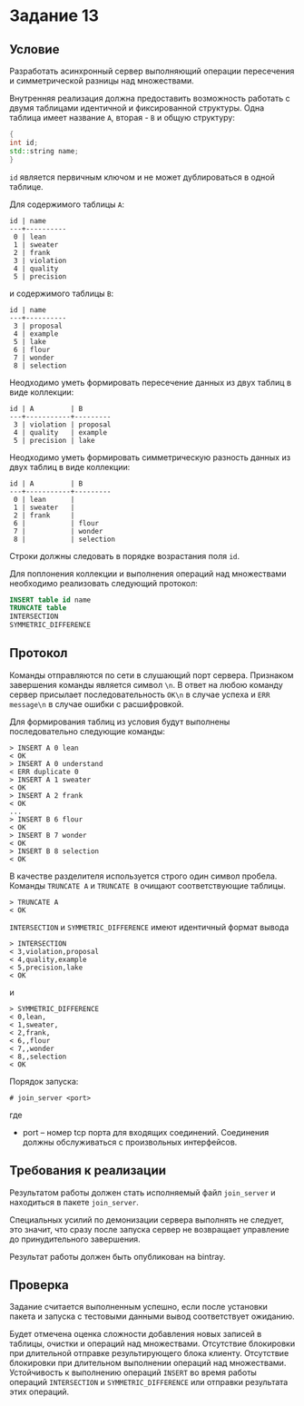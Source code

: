 
# Задание 13

## Условие

Разработать асинхронный сервер выполняющий операции пересечения и симметрической разницы над множествами.

Внутренняя реализация должна предоставить возможность работать с двумя таблицами идентичной и фиксированной структуры. 
Одна таблица имеет название `A`, вторая - `B` и общую структуру:

```c++
{
int id;
std::string name;
}
```
`id` является первичным ключом и не может дублироваться в одной таблице.

Для содержимого таблицы `A`:

```
id | name
---+----------
 0 | lean
 1 | sweater
 2 | frank
 3 | violation
 4 | quality
 5 | precision
```

и содержимого таблицы `B`:

```
id | name
---+----------
 3 | proposal
 4 | example
 5 | lake
 6 | flour
 7 | wonder
 8 | selection
```

Неодходимо уметь формировать пересечение данных из двух таблиц в виде коллекции:

```
id | A         | B
---+-----------+---------
 3 | violation | proposal
 4 | quality   | example
 5 | precision | lake
```

Неодходимо уметь формировать симметрическую разность данных из двух таблиц в виде коллекции:

```
id | A         | B
---+-----------+---------
 0 | lean      |
 1 | sweater   |
 2 | frank     |
 6 |           | flour
 7 |           | wonder
 8 |           | selection
```

Строки должны следовать в порядке возрастания поля `id`.

Для поплонения коллекции и выполнения операций над множествами необходимо реализовать следующий протокол:

```SQL
INSERT table id name
TRUNCATE table
INTERSECTION
SYMMETRIC_DIFFERENCE
```

## Протокол

Команды отправляются по сети в слушающий порт сервера.  Признаком завершения команды является символ `\n`.
В ответ на любою команду сервер присылает последовательность `OK\n` в случае успеха и `ERR message\n` в случае ошибки с расшифровкой.

Для формирования таблиц из условия будут выполнены последовательно следующие команды:

```
> INSERT A 0 lean
< OK
> INSERT A 0 understand
< ERR duplicate 0
> INSERT A 1 sweater
< OK
> INSERT A 2 frank
< OK
...
> INSERT B 6 flour
< OK
> INSERT B 7 wonder
< OK
> INSERT B 8 selection
< OK
```

В качестве разделителя используется строго один символ пробела.
Команды `TRUNCATE A` и `TRUNCATE B` очищают соответствующие таблицы.

```
> TRUNCATE A
< OK
```

`INTERSECTION` и `SYMMETRIC_DIFFERENCE` имеют идентичный формат вывода

```
> INTERSECTION
< 3,violation,proposal
< 4,quality,example
< 5,precision,lake
< OK
```

и

```
> SYMMETRIC_DIFFERENCE
< 0,lean,
< 1,sweater,
< 2,frank,
< 6,,flour
< 7,,wonder
< 8,,selection
< OK
```

Порядок запуска:

```
# join_server <port>
```

где
* port – номер tcp порта для входящих соединений. Соединения должны обслуживаться с произвольных интерфейсов.

## Требования к реализации

Результатом работы должен стать исполняемый файл `join_server` и находиться в пакете `join_server`.

Специальных усилий по демонизации сервера выполнять не следует, это значит, что сразу после запуска сервер не возвращает управление до
принудительного завершения.

Результат работы должен быть опубликован на bintray.

## Проверка

Задание считается выполненным успешно, если после установки пакета и запуска с тестовыми данными вывод соответствует ожиданию.

Будет отмечена оценка сложности добавления новых записей в таблицы, очистки и операций над множествами. Отсутствие блокировки при
длительной  отправке  результирующего  блока  клиенту. Отсутствие блокировки  при  длительном  выполнении  операций  над  множествами.
Устойчивость к выполнению операций `INSERT` во время работы операций `INTERSECTION` и `SYMMETRIC_DIFFERENCE` или отправки результата этих операций.

